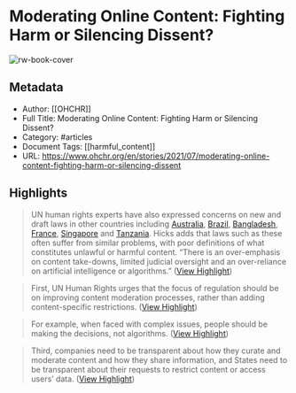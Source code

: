 # Moderating Online Content: Fighting Harm or Silencing Dissent?

![rw-book-cover](https://www.ohchr.org/sites/default/files/2022-02/story-moderating-online-content.jpeg)

## Metadata
- Author: [[OHCHR]]
- Full Title: Moderating Online Content: Fighting Harm or Silencing Dissent?
- Category: #articles
- Document Tags: [[harmful_content]] 
- URL: https://www.ohchr.org/en/stories/2021/07/moderating-online-content-fighting-harm-or-silencing-dissent

## Highlights

> UN human rights experts have also expressed concerns on new and draft laws in other countries including [Australia](https://spcommreports.ohchr.org/TMResultsBase/DownLoadPublicCommunicationFile?gId=24533), [Brazil](https://spcommreports.ohchr.org/TMResultsBase/DownLoadPublicCommunicationFile?gId=25417), [Bangladesh](https://www.ohchr.org/Documents/Issues/Opinion/Legislation/OL-BGD-4-2018.pdf), [France](https://www.ohchr.org/Documents/Issues/Opinion/Legislation/OL_FRA_20.08.19.pdf), [Singapore](https://www.ohchr.org/Documents/Issues/Opinion/Legislation/OL_SGP_3_2019.pdf) and [Tanzania](https://spcommreports.ohchr.org/TMResultsBase/DownLoadPublicCommunicationFile?gId=25600).
>  Hicks adds that laws such as these often suffer from similar problems, with poor definitions of what constitutes unlawful or harmful content. “There is an over-emphasis on content take-downs, limited judicial oversight and an over-reliance on artificial intelligence or algorithms.” ([View Highlight](https://read.readwise.io/read/01h7fkcs963hmk31392gs001n1))


> First, UN Human Rights urges that the focus of regulation should be on improving content moderation processes, rather than adding content-specific restrictions. ([View Highlight](https://read.readwise.io/read/01h7fkkdf967ssgp8mc8kdhynd))


> For example, when faced with complex issues, people should be making the decisions, not algorithms. ([View Highlight](https://read.readwise.io/read/01h7fkkjtmjnkwgzqvpcz8e2gy))


> Third, companies need to be transparent about how they curate and moderate content and how they share information, and States need to be transparent about their requests to restrict content or access users’ data. ([View Highlight](https://read.readwise.io/read/01h7fkkzcde2vz69j5ayfwhtv8))

